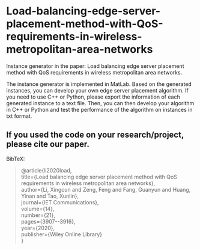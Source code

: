 # Load-balancing-edge-server-placement-method-with-QoS-requirements-in-wireless-metropolitan-area-networks

Instance generator in the paper: Load balancing edge server placement method with QoS requirements in wireless metropolitan area networks.

The instance generator is implemented in MatLab. Based on the generated instances, you can develop your own edge server placement algorithm. If you need to use C++ or Python, please export the information of each generated instance to a text file. Then, you can then develop your algorithm in C++ or Python and test the performance of the algorithm on instances in txt format.

## If you used the code on your research/project, please cite our paper.

BibTeX:  
>@article{li2020load,  
  title={Load balancing edge server placement method with QoS requirements in wireless metropolitan area networks},  
  author={Li, Xingcun and Zeng, Feng and Fang, Guanyun and Huang, Yinan and Tao, Xunlin},  
  journal={IET Communications},  
  volume={14},  
  number={21},  
  pages={3907--3916},  
  year={2020},  
  publisher={Wiley Online Library}  
}
